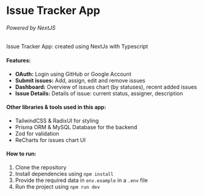 # Issue Tracker App
###### Powered by NextJS

Issue Tracker App: created using NextJs with Typescript
#### Features:
- **OAuth:** Login using GitHub or Google Account
- **Submit issues:** Add, assign, edit and remove issues
- **Dashboard:** Overview of issues chart (by statuses),  recent added issues
- **Issue Details:** Details of issue: current status, assigner, description

#### Other libraries & tools used in this app:
- TailwindCSS & RadixUI for styling
- Prisma ORM & MySQL Database for the backend
- Zod for validation
- ReCharts for issues chart UI

#### How to run:
1. Clone the repository
1. Install dependencies using `npm install`
1. Provide the required data in `env.example` in a `.env` file
1. Run the project using `npm run dev`

